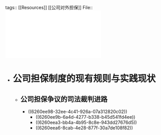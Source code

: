 tags:: [[Resources]] [[公司对外担保]]
File:: ![公司对外担保制度的规范逻辑...司法》第16条属性认识展开_甘培忠.pdf](../assets/公司对外担保制度的规范逻辑...司法》第16条属性认识展开_甘培忠_1650518060677_0.pdf)

- # 公司担保制度的现有规则与实践现状
	- ## 公司担保争议的司法裁判进路
		- ((6260ee98-32ee-4c41-926a-07a312820c02))
			- ((6260ee9b-6a4d-4277-b338-b45d541fd4ee))
			- ((6260eea3-bb4a-4b95-8c8e-943dd27676d5))
			- ((6260eea6-8cab-4e28-877f-30a7de108f82))